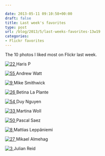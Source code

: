 ```yaml
---

date: 2013-05-11 09:10:58+00:00
draft: false
title: Last week's favorites
type: post
url: /blog/2013/5/last-weeks-favorites-13w19
categories:
- Flickr favorites
---
```


The 10 photos I liked most on Flickr last week.

[![22](https://farm9.staticflickr.com/8560/8711987938_cd1304905e_b.jpg)
](http://www.flickr.com/photos/49280796@N04/8711987938)
Haris P





[![55](https://farm8.staticflickr.com/7163/6525210229_b6c528bba2_b.jpg)
](http://www.flickr.com/photos/39419100@N00/6525210229)
Andrew Watt





[![9](https://farm9.staticflickr.com/8542/8707083610_1aee54b0aa_b.jpg)
](http://www.flickr.com/photos/94084884@N00/8707083610)
Mike Smithwick





[![26](https://farm9.staticflickr.com/8272/8713552733_62ec27ea96_b.jpg)
](http://www.flickr.com/photos/7470307@N06/8713552733)
Betina La Plante





[![54](https://farm9.staticflickr.com/8136/8713619275_2e4a781825_b.jpg)
](http://www.flickr.com/photos/80822376@N06/8713619275)
Duy Nguyen





[![33](https://farm8.staticflickr.com/7309/8715897857_56a921c35c.jpg)
](http://www.flickr.com/photos/22245087@N03/8715897857)
Martina Woll





[![50](https://farm9.staticflickr.com/8421/7700145736_8dcc70fe21_b.jpg)
](http://www.flickr.com/photos/81320505@N04/7700145736)
Pascal Saez





[![8](https://farm9.staticflickr.com/8140/8705939641_e39cc89704_b.jpg)
](http://www.flickr.com/photos/8258095@N07/8705939641)
Mattias Leppäniemi





[![27](https://farm8.staticflickr.com/7282/8713816959_a45220bdfd_b.jpg)
](http://www.flickr.com/photos/22683941@N08/8713816959)
Mikael Almehag





[![3](https://farm8.staticflickr.com/7380/8718767700_3ddc7fe185_b.jpg)
](http://www.flickr.com/photos/69707953@N07/8718767700)
Julian Reid
